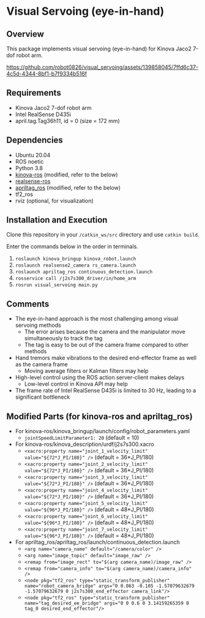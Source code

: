 # Visual Servoing (eye-in-hand)

## Overview
This package implements visual servoing (eye-in-hand) for Kinova Jaco2 7-dof robot arm.

https://github.com/robot0826/visual_servoing/assets/139858045/7ffd6c37-4c5d-4344-8bf1-b7f9334b516f

## Requirements
- Kinova Jaco2 7-dof robot arm
- Intel RealSense D435i
- april.tag.Tag36h11, id = 0 (size = 172 mm)

## Dependencies
- Ubuntu 20.04
- ROS noetic
- Python 3.8
- [kinova-ros](https://github.com/Kinovarobotics/kinova-ros.git) (modified, refer to the below)
- [realsense-ros](https://github.com/IntelRealSense/realsense-ros.git)
- [apriltag_ros](https://github.com/AprilRobotics/apriltag_ros.git) (modified, refer to the below)
- tf2_ros
- rviz (optional, for visualization)

## Installation and Execution
Clone this repository in your ```/catkin_ws/src``` directory and use ```catkin build```.

Enter the commands below in the order in terminals.
1. ```roslaunch kinova_bringup kinova_robot.launch```
2. ```roslaunch realsense2_camera rs_camera.launch```
3. ```roslaunch apriltag_ros continuous_detection.launch```
4. ```rosservice call /j2s7s300_driver/in/home_arm```
5. ```rosrun visual_servoing main.py```

## Comments
- The eye-in-hand approach is the most challenging among visual servoing methods
  - The error arises because the camera and the manipulator move simultaneously to track the tag
  - The tag is easy to be out of the camera frame compared to other methods
- Hand tremors make vibrations to the desired end-effector frame as well as the camera frame
  - Moving average filters or Kalman filters may help
- High-level control using the ROS action server-client makes delays
  - Low-level control in Kinova API may help
- The frame rate of Intel RealSense D435i is limited to 30 Hz, leading to a significant bottleneck

## Modified Parts (for kinova-ros and apriltag_ros)
- For kinova-ros/kinova_bringup/launch/config/robot_parameters.yaml
  - ```jointSpeedLimitParameter1: 20``` (default = 10)
- For kinova-ros/kinova_description/urdf/j2s7s300.xacro
  - ```<xacro:property name="joint_1_velocity_limit" value="${72*J_PI/180}" />``` (default = 36*J_PI/180)
  - ```<xacro:property name="joint_2_velocity_limit" value="${72*J_PI/180}" />``` (default = 36*J_PI/180)
  - ```<xacro:property name="joint_3_velocity_limit" value="${72*J_PI/180}" />``` (default = 36*J_PI/180)
  - ```<xacro:property name="joint_4_velocity_limit" value="${72*J_PI/180}" />``` (default = 36*J_PI/180)
  - ```<xacro:property name="joint_5_velocity_limit" value="${96*J_PI/180}" />``` (default = 48*J_PI/180)
  - ```<xacro:property name="joint_6_velocity_limit" value="${96*J_PI/180}" />``` (default = 48*J_PI/180)
  - ```<xacro:property name="joint_7_velocity_limit" value="${96*J_PI/180}" />``` (default = 48*J_PI/180)
- For apriltag_ros/apriltag_ros/launch/continuous_detection.launch
  - ```<arg name="camera_name" default="/camera/color" />```
  - ```<arg name="image_topic" default="image_raw" />```
  - ```<remap from="image_rect" to="$(arg camera_name)/image_raw" />```
  - ```<remap from="camera_info" to="$(arg camera_name)/camera_info" />```
  - ```<node pkg="tf2_ros" type="static_transform_publisher" name="robot_camera_bridge" args="0 0.063 -0.105 -1.57079632679 -1.57079632679 0 j2s7s300_end_effector camera_link"/>```
  - ```<node pkg="tf2_ros" type="static_transform_publisher" name="tag_desired_ee_bridge" args="0 0 0.6 0 3.14159265359 0 tag_0 desired_end_effector"/>```
